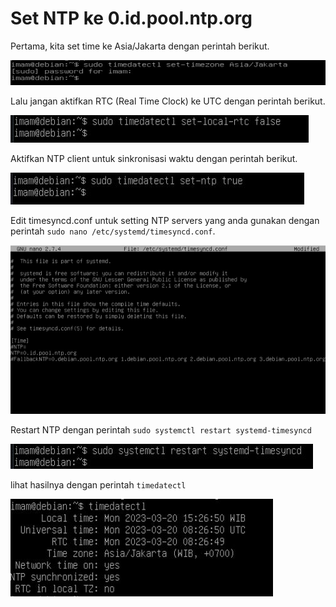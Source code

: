 <h1>Set NTP ke 0.id.pool.ntp.org</h1>
<p>Pertama, kita set time ke Asia/Jakarta dengan perintah berikut.</p>   
<img src="https://github.com/adhikasyafrina/Workshop-Administrasi-Jaringan/blob/main/Minggu%205/Images/set_time1.jpg" />
<p>Lalu jangan aktifkan RTC (Real Time Clock) ke UTC dengan perintah berikut.</p>
<img src="https://github.com/adhikasyafrina/Workshop-Administrasi-Jaringan/blob/main/Minggu%205/Images/set_time2.jpg" />
<p>Aktifkan NTP client untuk sinkronisasi waktu dengan perintah berikut.</p>
<img src="https://github.com/adhikasyafrina/Workshop-Administrasi-Jaringan/blob/main/Minggu%205/Images/set_ntp.jpg" />
<p>Edit timesyncd.conf untuk setting NTP servers yang anda gunakan dengan perintah <code>sudo nano /etc/systemd/timesyncd.conf</code>.</p>
<img src="https://github.com/adhikasyafrina/Workshop-Administrasi-Jaringan/blob/main/Minggu%205/Images/set_ntp1.jpg" height="270" />
<p>Restart NTP dengan perintah <code>sudo systemctl restart systemd-timesyncd</code></p>
<img src="https://github.com/adhikasyafrina/Workshop-Administrasi-Jaringan/blob/main/Minggu%205/Images/restart_systemd.jpg"  />
<p>lihat hasilnya dengan perintah <code>timedatectl</code></p>
<img src="https://github.com/adhikasyafrina/Workshop-Administrasi-Jaringan/blob/main/Minggu%205/Images/time_date_ctl.jpg" />
